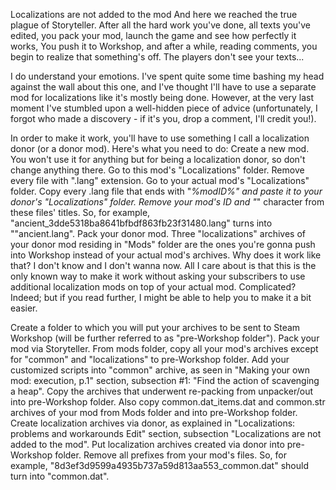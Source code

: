 Localizations are not added to the mod
And here we reached the true plague of Storyteller. After all the hard work you've done, all texts you've edited, you pack your mod, launch the game and see how perfectly it works, You push it to Workshop, and after a while, reading comments, you begin to realize that something's off. The players don't see your texts...

I do understand your emotions. I've spent quite some time bashing my head against the wall about this one, and I've thought I'll have to use a separate mod for localizations like it's mostly being done. However, at the very last moment I've stumbled upon a well-hidden piece of advice (unfortunately, I forgot who made a discovery - if it's you, drop a comment, I'll credit you!).

In order to make it work, you'll have to use something I call a localization donor (or a donor mod). Here's what you need to do:
Create a new mod. You won't use it for anything but for being a localization donor, so don't change anything there.
Go to this mod's "Localizations" folder.
Remove every file with ".lang" extension.
Go to your actual mod's "Localizations" folder.
Copy every .lang file that ends with "_%modID%" and paste it to your donor's "Localizations" folder.
Remove your mod's ID and "_" character from these files' titles. So, for example, "ancient_3dde5318ba8641bfbdf863fb23f31480.lang" turns into ""ancient.lang".
Pack your donor mod.
Three "localizations" archives of your donor mod residing in "Mods" folder are the ones you're gonna push into Workshop instead of your actual mod's archives.
Why does it work like that? I don't know and I don't wanna now. All I care about is that this is the only known way to make it work without asking your subscribers to use additional localization mods on top of your actual mod.
Complicated? Indeed; but if you read further, I might be able to help you to make it a bit easier.

Create a folder to which you will put your archives to be sent to Steam Workshop (will be further referred to as "pre-Workshop folder").
Pack your mod via Storyteller.
From mods folder, copy all your mod's archives except for "common" and "localizations" to pre-Workshop folder.
Add your customized scripts into "common" archive, as seen in "Making your own mod: execution, p.1" section, subsection #1: "Find the action of scavenging a heap".
Copy the archives that underwent re-packing from unpacker/out into pre-Workshop folder.
Also copy common.dat_items.dat and common.str archives of your mod from Mods folder and into pre-Workshop folder.
Create localization archives via donor, as explained in "Localizations: problems and workarounds Edit" section, subsection "Localizations are not added to the mod".
Put localization archives created via donor into pre-Workshop folder.
Remove all prefixes from your mod's files. So, for example, "8d3ef3d9599a4935b737a59d813aa553_common.dat" should turn into "common.dat".